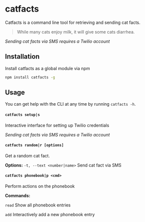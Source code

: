 # catfacts

Catfacts is a command line tool for retrieving and sending cat facts.

> While many cats enjoy milk, it will give some cats diarrhea.

*Sending cat facts via SMS requires a Twilio account*

## Installation

Install catfacts as a global module via npm

```bash
npm install catfacts -g
```

## Usage

You can get help with the CLI at any time by running `catfacts -h`.

#### `catfacts setup|s`

Interactive interface for setting up Twilio credentials

*Sending cat facts via SMS requires a Twilio account*

#### `catfacts random|r [options]`

Get a random cat fact.

**Options:**
`-t, --text <number|name>` Send cat fact via SMS

#### `catfacts phonebook|p <cmd>`

Perform actions on the phonebook

**Commands:**

`read` Show all phonebook entries

`add` Interactively add a new phonebook entry
